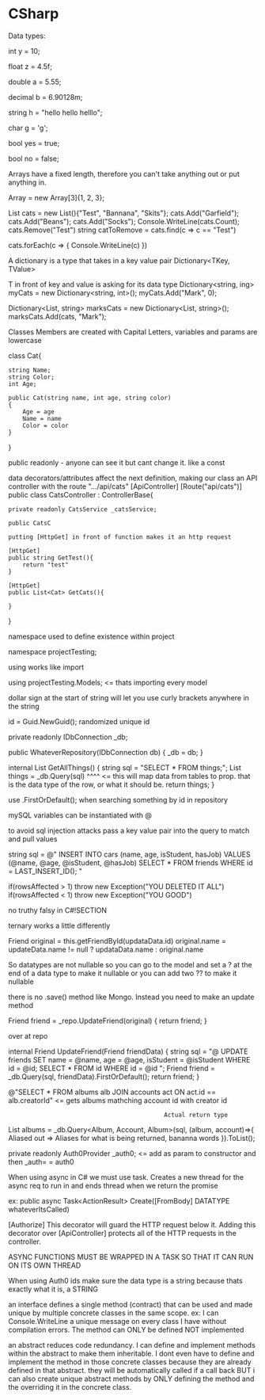 # CSharp



Data types:

int y = 10;

float z = 4.5f;

double a = 5.55;

decimal b = 6.90128m;

string h = "hello hello helllo";

char g = 'g';

bool yes = true;

bool no = false;

Arrays have a fixed length, therefore you can't take anything out or put anything in.

Array<int> = new Array[3]{1, 2, 3};

List<string> cats = new List<string>(){"Test", "Bannana", "Skits"};
cats.Add("Garfield");
cats.Add("Beans");
cats.Add("Socks");
Console.WriteLine(cats.Count);
cats.Remove("Test")
string catToRemove = cats.find(c => c == "Test")

cats.forEach(c => {
    Console.WriteLine(c)
})

A dictionary is a type that takes in a key value pair
Dictionary<TKey, TValue>

T in front of key and value is asking for its data type
Dictionary<string, ing> myCats = new Dictionary<string, int>();
myCats.Add("Mark", 0);

Dictionary<List<string>, string> marksCats = new Dictionary<List<string>, string>();
marksCats.Add(cats, "Mark");

Classes
Members are created with Capital Letters, variables and params are lowercase

class Cat{

    string Name;
    string Color;
    int Age;

    public Cat(string name, int age, string color)
    {
        Age = age
        Name = name
        Color = color
    }
}

public readonly - anyone can see it but cant change it. like a const

data decorators/attributes affect the next definition, making our class an API controller with the route ".../api/cats"
[ApiController]
[Route("api/cats")]
public class CatsController : ControllerBase{

    private readonly CatsService _catsService;

    public CatsC

    putting [HttpGet] in front of function makes it an http request

    [HttpGet]
    public string GetTest(){
        return "test"
    }

    [HttpGet]
    public List<Cat> GetCats(){

    }

}

namespace used to define existence within project

namespace projectTesting;

using works like import

using projectTesting.Models; <= thats importing every model

dollar sign at the start of string will let you use curly brackets anywhere in the string

id = Guid.NewGuid();
randomized unique id

<!-- DB VCONNECt -->

private readonly IDbConnection _db;

public WhateverRepository(IDbConnection db)
{
    _db = db;
}

internal List<Thing> GetAllThings()
{
    string sql = "SELECT * FROM things;";
    List<Things> things = _db.Query<Thing>(sql)
                                    ^^^^ <= this will map data from tables to prop. that is the data type of the row, or what it should be.
    return things;
}

use .FirstOrDefault(); when searching something by id in repository

mySQL variables can be instantiated with @

to avoid sql injection attacks pass a key value pair into the query to match and pull values

string sql = @"
INSERT INTO cars
(name, age, isStudent, hasJob)
VALUES
(@name, @age, @isStudent, @hasJob) 
SELECT * FROM friends WHERE id = LAST_INSERT_ID();
"

if(rowsAffected > 1) throw new Exception("YOU DELETED IT ALL")
if(rowsAffected < 1) throw new Exception("YOU GOOD")

no truthy falsy in C#!SECTION

ternary works a little differently

Friend original = this.getFriendById(updataData.id)
original.name = updateData.name != null ? updataData.name : original.name

So datatypes are not nullable so you can go to the model and set a ? at the end of a data type to make it nullable
or you can add two ?? to make it nullable

there is no .save() method like Mongo. Instead you need to make an update method

Friend friend = _repo.UpdateFriend(original)
{
    return friend;
}

over at repo

internal Friend UpdateFriend(Friend friendData)
{
    string sql = "@
    UPDATE friends
    SET
    name = @name,
    age = @age,
    isStudent = @isStudent
    WHERE id = @id; SELECT * FROM id WHERE id = @id
    ";
    Friend friend = _db.Query<Friend>(sql, friendData).FirstOrDefault();
    return friend;
}

@"SELECT * FROM albums alb JOIN accounts act ON act.id == alb.creatorId" <= gets albums mathching account id with creator id


                                                Actual return type
List<Album> albums = _db.Query<Album, Account, Album>(sql, (album, account)=>{
                                Aliased out =>                Aliases for what is being returned, bananna words
}).ToList();

<!-- Importing auth dependency -->

private readonly Auth0Provider _auth0; <= add as param to constructor and then _auth= = auth0

When using async in C# we must use task. Creates a new thread for the async req to run in and ends thread when we return the promise

ex: public async Task<ActionResult<Album>> Create([FromBody] DATATYPE whateverItsCalled)

[Authorize]
This decorator will guard the HTTP request below it. Adding this decorator over [ApiController] protects all of the HTTP requests in the controller.

ASYNC FUNCTIONS MUST BE WRAPPED IN A TASK SO THAT IT CAN RUN ON ITS OWN THREAD

When using Auth0 ids make sure the data type is a string because thats exactly what it is, a STRING

an interface defines a single method (contract) that can be used and made unique by multiple concrete classes in the same scope. ex: I can Console.WriteLine a unique message on every class I have without compilation errors. The method can ONLY be defined NOT implemented

an abstract reduces code redundancy. I can define and implement methods within the abstract to make them inheritable. I dont even have to define and implement the method in those concrete classes because they are already defined in that abstract. they will be automatically called if a call back BUT i can also create unique abstract methods by ONLY defining the method and the overriding it in the concrete class.